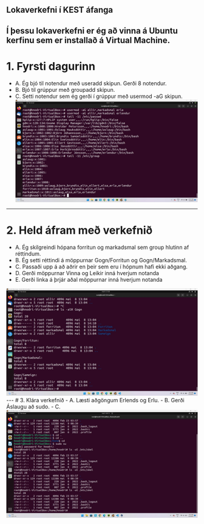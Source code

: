 Lokaverkefni í KEST áfanga
---
Í þessu lokaverkefni er ég að vinna á Ubuntu kerfinu sem er installað á Virtual Machine.
---
# 1. Fyrsti dagurinn
   - A. Ég bjó til notendur með useradd skipun. Gerði 8 notendur.
   - B. Bjó til grúppur með groupadd skipun.
   - C. Setti notendur sem ég gerði í grúppur með usermod -aG skipun.
    <img src="Screenshots/1notenduroggrubbur.jpg" style=align:center;>
---
# 2. Held áfram með verkefnið
   - A. Ég skilgreindi hópana forritun og markadsmal sem group hlutinn af réttindum.
   - B. Ég setti réttindi á möppurnar Gogn/Forritun og Gogn/Markadsmal.
   - C. Passaði upp á að aðrir en þeir sem eru í hópnum hafi ekki aðgang.
   - D. Gerði möppurnar Vinna og Leikir inná hverjum notanda
   - E. Gerði linka á þrjár aðal möppurnar inná hverjum notanda
   <img src="Screenshots/lsgogn.jpg" style=align:center;>
---
# 3. Klára verkefnið
   - A. Læsti aðgöngum Erlends og Erlu.
   - B. Gerði Áslaugu að sudo.
   - C. 
   <img src="Screenshots/skel.jpg" style=align:center;>

